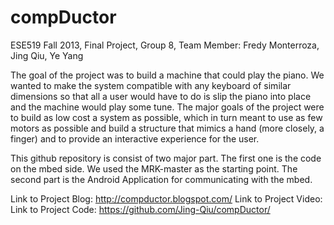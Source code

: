 compDuctor
==========

ESE519 Fall 2013, Final Project, Group 8, Team Member: Fredy Monterroza, Jing Qiu, Ye Yang 

The goal of the project was to build a machine that could play the piano. We wanted to make the system compatible with any keyboard of similar dimensions so that all a user would have to do is slip the piano into place and the machine would play some tune. The major goals of the project were to build as low cost a system as possible, which in turn meant to use as few motors as possible and build a structure that mimics a hand (more closely, a finger) and to provide an interactive experience for the user.

This github repository is consist of two major part. The first one is the code on the mbed side. We used the MRK-master as the starting point. The second part is the Android Application for communicating with the mbed.

Link to Project Blog: http://compductor.blogspot.com/
Link to Project Video: 
Link to Project Code: https://github.com/Jing-Qiu/compDuctor/


